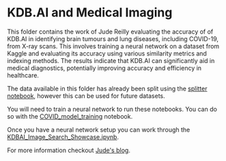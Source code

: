 # KDB.AI and Medical Imaging

This folder contains the work of Jude Reilly evaluating the accuracy of of KDB.AI in identifying brain tumours and lung diseases, including COVID-19, from X-ray scans. This involves training a neural network on a dataset from Kaggle and evaluating its accuracy using various similarity metrics and indexing methods. The results indicate that KDB.AI can significantly aid in medical diagnostics, potentially improving accuracy and efficiency in healthcare.

The data available in this folder has already been split using the [splitter notebook](https://github.com/DataIntellectTech/kdbai-research/blob/main/Image%20Search/Image_search/COVID-data-splitter.ipynb), however this can be used for future datasets.

You will need to train a neural network to run these notebooks. You can do so with the [COVID_model_training](https://github.com/DataIntellectTech/kdbai-research/blob/main/Image%20Search/Image_search/COVID_model_training.ipynb) notebook.

Once you have a neural network setup you can work through the [KDBAI_Image_Search_Showcase.ipynb](https://github.com/DataIntellectTech/kdbai-research/blob/main/Image%20Search/Image_search/KDBAI_Image_Search_Showcase.ipynb).

For more information checkout [Jude's blog](https://dataintellect.com/blog/kdb-ai-a-breath-of-fresh-air/).
